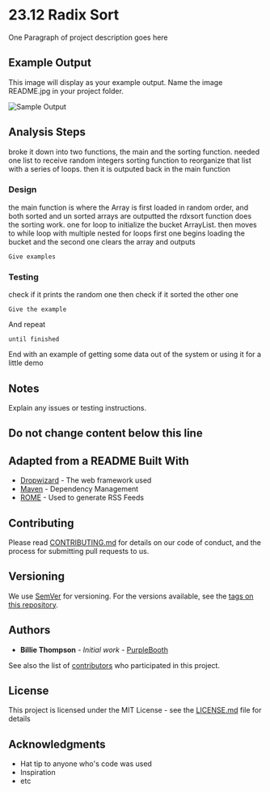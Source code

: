 # 23.12 Radix Sort

One Paragraph of project description goes here

## Example Output

This image will display as your example output. Name the image README.jpg in your project folder.

![Sample Output](README.jpg)

## Analysis Steps

 broke it down into two functions, the main and the sorting function. 
needed one list to receive random integers
sorting function to reorganize that list with a series of loops.
then it is outputed back in the main function

### Design

the main function is where the Array is first loaded in random order, and both sorted and un sorted 
arrays are outputted
the rdxsort function does the sorting work.
one for loop to initialize the bucket ArrayList.
then moves to while loop with multiple nested for loops
first one begins loading the bucket 
and the second one clears the array 
and outputs

 

```
Give examples
```

### Testing

check if it prints the random one
then check if it sorted the other one

```
Give the example
```

And repeat

```
until finished
```

End with an example of getting some data out of the system or using it for a little demo

## Notes

Explain any issues or testing instructions.

## Do not change content below this line
## Adapted from a README Built With

* [Dropwizard](http://www.dropwizard.io/1.0.2/docs/) - The web framework used
* [Maven](https://maven.apache.org/) - Dependency Management
* [ROME](https://rometools.github.io/rome/) - Used to generate RSS Feeds

## Contributing

Please read [CONTRIBUTING.md](https://gist.github.com/PurpleBooth/b24679402957c63ec426) for details on our code of conduct, and the process for submitting pull requests to us.

## Versioning

We use [SemVer](http://semver.org/) for versioning. For the versions available, see the [tags on this repository](https://github.com/your/project/tags). 

## Authors

* **Billie Thompson** - *Initial work* - [PurpleBooth](https://github.com/PurpleBooth)

See also the list of [contributors](https://github.com/your/project/contributors) who participated in this project.

## License

This project is licensed under the MIT License - see the [LICENSE.md](LICENSE.md) file for details

## Acknowledgments

* Hat tip to anyone who's code was used
* Inspiration
* etc
